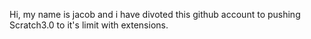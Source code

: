 Hi, my name is jacob and i have divoted this github account to pushing Scratch3.0 to it's limit with extensions.

<!---
daBananaMan/daBananaMan is a ✨ special ✨ repository because its `README.md` (this file) appears on your GitHub profile.
You can click the Preview link to take a look at your changes.
--->
